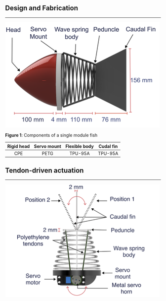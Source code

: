 ## Design and Fabrication

---

<img src="Images/side.PNG" alt="Parts" width="500"/>

**Figure 1**: Components of a single module fish


|   Rigid head  |   Servo mount | Flexible body | Cudal fin |
| :---:         | :---:         | :---:         |:---:      |
|CPE            | PETG          |  TPU-95A      |TPU-95A    |









## Tendon-driven actuation 

---

<img src="Images/cable.PNG" alt="Actuation" width="500"/>


